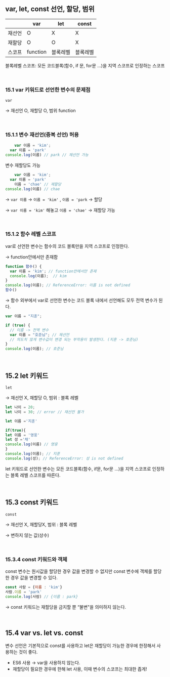## var, let, const 선언, 할당, 범위

|  | var | let | const |
| --- | --- | --- | --- |
| 재선언 | O | X | X |
| 재할당 | O | O | X |
| 스코프 |  function | 블록레벨 | 블록레벨 |

블록레벨 스코프: 모든 코드블록(함수, if 문, for문 ...)을 지역 스코프로 인정하는 스코프

<br>

### 15.1 var 키워드로 선언한 변수의 문제점

`var`

→ 재선언 O, 재할당 O, 범위 function

<br>

### 15.1.1 변수 재선언(중복 선언) 허용

```jsx
	var 이름 = 'kim'; 
  var 이름 = 'park'
console.log(이름) // park // 재선언 가능
```

변수 재할당도 가능

```jsx
	var 이름 = 'kim'; 
  var 이름 = 'park'
	이름 = 'chae' // 재할당 
console.log(이름) // chae
```

→ `var 이름` →  `이름 = 'kim'` , `이름 = 'park` → 할당

→  `var 이름 = 'kim'` 해놓고 `이름 = 'chae'` → 재할당 가능

<br>

### 15.1.2 함수 레벨 스코프

var로 선언한 변수는 함수의 코드 블록만을 지역 스코프로 인정한다.

→ function안에서만 존재함

```jsx
function 함수() {
  var 이름 = 'kim'; // function안에서만 존재
  console.log(이름);  // kim
}
console.log(이름); // ReferenceError: 이름 is not defined
함수()
```

→ 함수 외부에서 var로 선언한 변수는 코드 블록 내에서 선언해도 모두 전역 변수가 된다.

```jsx
var 이름 = "지훈";

if (true) {
  // 이름 -> 전역 변수 
  var 이름 = "호준님"; // 재선언 
  // 의도치 않게 변수값이 변경 되는 부작용이 발생한다. (지훈 -> 호준님)
}
console.log(이름); // 호준님
```

<br>

## 15.2 let 키워드

`let`

→ 재선언 X, 재할당 O, 범위 : 블록 레벨

```jsx
let 나이 = 20;
let 나이 = 30; // error // 재선언 불가
```

```jsx
let 이름 ='지훈'

if(true){
let 이름 = '영웅'
let 성 ='채'
console.log(이름) // 영웅
}
console.log(이름); // 지훈
console.log(성); // ReferenceError: 성 is not defined
```

let 키워드로 선언한 변수는 모든 코드블록(함수, if문, for문 ...)을 지역 스코프로 인정하는 블록 레벨 스코프를 따른다.

<br>

## 15.3 const 키워드

`const`

→ 재선언 X, 재할당X, 범위 : 블록 레벨

→ 변하지 않는 값(상수)

<br>

### 15.3.4 const 키워드와 객체

const 변수는 원시값을 할당한 경우 값을 변경할 수 없지만 const 변수에 객체를 할당한 경우 값을 변경할 수 있다.

```jsx
const 사람 = {이름 : 'kim'}
사람.이름 = 'park'
console.log(사람) // {이름 : park}
```

→ const 키워드는 재할당을 금지할 뿐 “불변"을 의미하지 않는다.

<br>

## 15.4 var vs. let vs. const

변수 선언은 기본적으로 const를 사용하고 let은 재할당이 가능한 경우에 한정해서 사용하는 것이 좋다. 

- ES6 사용 → var을 사용하지 않는다.
- 재할당이 필요한 경우에 한해 let 사용, 이때 변수의 스코프는 최대한 좁게!